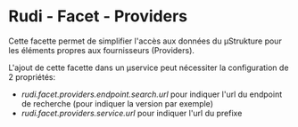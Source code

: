 # Rudi - Facet - Providers

Cette facette permet de simplifier l'accès aux données du µStrukture pour les éléments propres aux fournisseurs (Providers).

L'ajout de cette facette dans un µservice peut nécessiter la configuration de 2 propriétés:

* _rudi.facet.providers.endpoint.search.url_  pour indiquer l'url du endpoint de recherche (pour indiquer la version par exemple)
* _rudi.facet.providers.service.url_  pour indiquer l'url du prefixe


